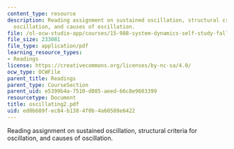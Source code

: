 ```yaml
---
content_type: resource
description: Reading assignment on sustained oscillation, structural criteria for
  oscillation, and causes of oscillation.
file: /ol-ocw-studio-app/courses/15-988-system-dynamics-self-study-fall-1998-spring-1999/ed0b689fec84b1384f0b4a60589e6422_oscillating2.pdf
file_size: 233081
file_type: application/pdf
learning_resource_types:
- Readings
license: https://creativecommons.org/licenses/by-nc-sa/4.0/
ocw_type: OCWFile
parent_title: Readings
parent_type: CourseSection
parent_uid: e5399b4a-7510-d085-aeed-66c8e9603399
resourcetype: Document
title: oscillating2.pdf
uid: ed0b689f-ec84-b138-4f0b-4a60589e6422
---
```

Reading assignment on sustained oscillation, structural criteria for oscillation, and causes of oscillation.